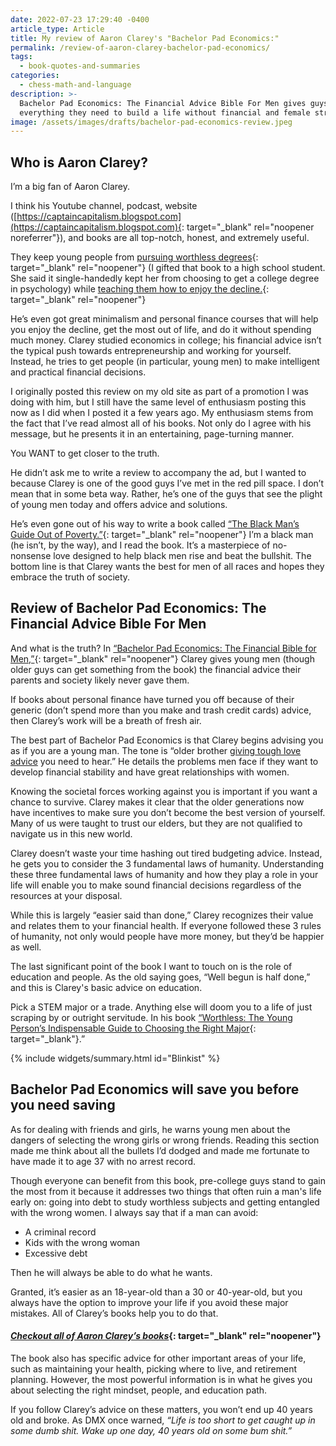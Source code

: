 ```yaml
---
date: 2022-07-23 17:29:40 -0400
article_type: Article
title: My review of Aaron Clarey's "Bachelor Pad Economics:"
permalink: /review-of-aaron-clarey-bachelor-pad-economics/
tags:
  - book-quotes-and-summaries
categories:
  - chess-math-and-language
description: >-
  Bachelor Pad Economics: The Financial Advice Bible For Men gives guys
  everything they need to build a life without financial and female stress.
image: /assets/images/drafts/bachelor-pad-economics-review.jpeg
---
```

## Who is Aaron Clarey?

I’m a big fan of Aaron Clarey.

I think his Youtube channel, podcast, website ([https://captaincapitalism.blogspot.com](https://captaincapitalism.blogspot.com){: target="_blank" rel="noopener noreferrer"}), and books are all top-notch, honest, and extremely useful.

They keep young people from [pursuing worthless degrees](https://amzn.to/3cqWei0){: target="_blank" rel="noopener"} (I gifted that book to a high school student. She said it single-handedly kept her from choosing to get a college degree in psychology) while [teaching them how to enjoy the decline.](https://amzn.to/3cCZ2sD){: target="_blank" rel="noopener"}

He’s even got great minimalism and personal finance courses that will help you enjoy the decline, get the most out of life, and do it without spending much money. Clarey studied economics in college; his financial advice isn’t the typical push towards entrepreneurship and working for yourself. Instead, he tries to get people (in particular, young men) to make intelligent and practical financial decisions.

I originally posted this review on my old site as part of a promotion I was doing with him, but I still have the same level of enthusiasm posting this now as I did when I posted it a few years ago. My enthusiasm stems from the fact that I’ve read almost all of his books. Not only do I agree with his message, but he presents it in an entertaining, page-turning manner.

You WANT to get closer to the truth.

He didn’t ask me to write a review to accompany the ad, but I wanted to because Clarey is one of the good guys I’ve met in the red pill space. I don’t mean that in some beta way. Rather, he’s one of the guys that see the plight of young men today and offers advice and solutions.

He’s even gone out of his way to write a book called [“The Black Man’s Guide Out of Poverty.”](https://amzn.to/3yW1NMU){: target="_blank" rel="noopener"} I’m a black man (he isn’t, by the way), and I read the book. It’s a masterpiece of no-nonsense love designed to help black men rise and beat the bullshit. The bottom line is that Clarey wants the best for men of all races and hopes they embrace the truth of society.

## Review of Bachelor Pad Economics: The Financial Advice Bible For Men

And what is the truth? In [“Bachelor Pad Economics: The Financial Bible for Men,”](https://amzn.to/3aWkRTD){: target="_blank" rel="noopener"} Clarey gives young men (though older guys can get something from the book) the financial advice their parents and society likely never gave them.

If books about personal finance have turned you off because of their generic (don’t spend more than you make and trash credit cards) advice, then Clarey’s work will be a breath of fresh air.

The best part of Bachelor Pad Economics is that Clarey begins advising you as if you are a young man. The tone is “older brother [giving tough love advice](/tough-love/) you need to hear.” He details the problems men face if they want to develop financial stability and have great relationships with women.&nbsp;

Knowing the societal forces working against you is important if you want a chance to survive. Clarey makes it clear that the older generations now have incentives to make sure you don’t become the best version of yourself. Many of us were taught to trust our elders, but they are not qualified to navigate us in this new world.

Clarey doesn’t waste your time hashing out tired budgeting advice. Instead, he gets you to consider the 3 fundamental laws of humanity. Understanding these three fundamental laws of humanity and how they play a role in your life will enable you to make sound financial decisions regardless of the resources at your disposal.

While this is largely “easier said than done,” Clarey recognizes their value and relates them to your financial health. If everyone followed these 3 rules of humanity, not only would people have more money, but they’d be happier as well.

The last significant point of the book I want to touch on is the role of education and people. As the old saying goes, “Well begun is half done,” and this is Clarey's basic advice on education.

Pick a STEM major or a trade. Anything else will doom you to a life of just scraping by or outright servitude. In his book [“Worthless: The Young Person’s Indispensable Guide to Choosing the Right Major](https://amzn.to/3cyW4VW){: target="_blank"}.”

{% include widgets/summary.html id="Blinkist" %}

## Bachelor Pad Economics will save you before you need saving

As for dealing with friends and girls, he warns young men about the dangers of selecting the wrong girls or wrong friends. Reading this section made me think about all the bullets I’d dodged and made me fortunate to have made it to age 37 with no arrest record.

Though everyone can benefit from this book, pre-college guys stand to gain the most from it because it addresses two things that often ruin a man's life early on: going into debt to study worthless subjects and getting entangled with the wrong women. I always say that if a man can avoid:

* A criminal record
* Kids with the wrong woman
* Excessive debt

Then he will always be able to do what he wants.

Granted, it’s easier as an 18-year-old than a 30 or 40-year-old, but you always have the option to improve your life if you avoid these major mistakes. All of Clarey’s books help you to do that.

#### [***Checkout all of Aaron Clarey’s books***](https://amzn.to/3Bi8JXP){: target="_blank" rel="noopener"}

The book also has specific advice for other important areas of your life, such as maintaining your health, picking where to live, and retirement planning. However, the most powerful information is in what he gives you about selecting the right mindset, people, and education path.

If you follow Clarey’s advice on these matters, you won’t end up 40 years old and broke. As DMX once warned, *“Life is too short to get caught up in some dumb shit. Wake up one day, 40 years old on some bum shit.”*